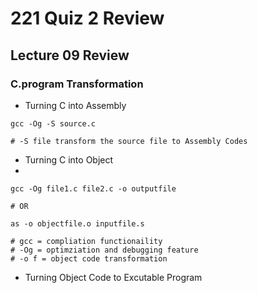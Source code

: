 # 221 Quiz 2 Review

## Lecture 09 Review

### C.program Transformation

- Turning C into Assembly
```
gcc -Og -S source.c

# -S file transform the source file to Assembly Codes

```

- Turning C into Object
- 
```
gcc -Og file1.c file2.c -o outputfile

# OR

as -o objectfile.o inputfile.s

# gcc = compliation functionaility
# -Og = optimziation and debugging feature
# -o f = object code transformation

```

- Turning Object Code to Excutable Program
```



```
